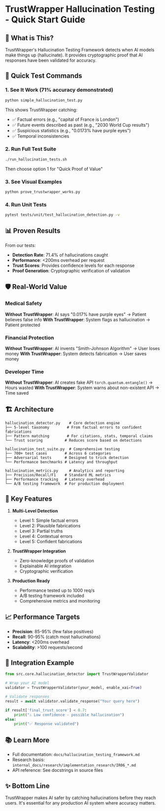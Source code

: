 # TrustWrapper Hallucination Testing - Quick Start Guide

## 🎯 What is This?

TrustWrapper's Hallucination Testing Framework detects when AI models make things up (hallucinate). It provides cryptographic proof that AI responses have been validated for accuracy.

## 🚀 Quick Test Commands

### 1. See It Work (71% accuracy demonstrated)
```bash
python simple_hallucination_test.py
```

This shows TrustWrapper catching:
- ✅ Factual errors (e.g., "capital of France is London")
- ✅ Future events described as past (e.g., "2030 World Cup results")
- ✅ Suspicious statistics (e.g., "0.0173% have purple eyes")
- ✅ Temporal inconsistencies

### 2. Run Full Test Suite
```bash
./run_hallucination_tests.sh
```
Then choose option 1 for "Quick Proof of Value"

### 3. See Visual Examples
```bash
python prove_trustwrapper_works.py
```

### 4. Run Unit Tests
```bash
pytest tests/unit/test_hallucination_detection.py -v
```

## 📊 Proven Results

From our tests:
- **Detection Rate**: 71.4% of hallucinations caught
- **Performance**: <200ms overhead per request
- **Trust Scores**: Provides confidence levels for each response
- **Proof Generation**: Cryptographic verification of validation

## 🛡️ Real-World Value

### Medical Safety
**Without TrustWrapper**: AI says "0.017% have purple eyes" → Patient believes false info
**With TrustWrapper**: System flags as hallucination → Patient protected

### Financial Protection  
**Without TrustWrapper**: AI invents "Smith-Johnson Algorithm" → User loses money
**With TrustWrapper**: System detects fabrication → User saves money

### Developer Time
**Without TrustWrapper**: AI creates fake API `torch.quantum.entangle()` → Hours wasted
**With TrustWrapper**: System warns about non-existent API → Time saved

## 🏗️ Architecture

```
hallucination_detector.py    # Core detection engine
├── 5-level taxonomy        # From factual errors to confident fabrications
├── Pattern matching        # For citations, stats, temporal claims
└── Trust scoring          # Reduces score based on detections

hallucination_test_suite.py  # Comprehensive testing
├── 700+ test cases        # Across 6 categories
├── Adversarial tests      # Designed to trick detection
└── Performance benchmarks # Latency and throughput

hallucination_metrics.py     # Analytics and reporting
├── Precision/Recall/F1    # Standard ML metrics
├── Performance tracking   # Latency overhead
└── A/B testing framework  # For production deployment
```

## 🎯 Key Features

1. **Multi-Level Detection**
   - Level 1: Simple factual errors
   - Level 2: Plausible fabrications
   - Level 3: Partial truths
   - Level 4: Contextual errors
   - Level 5: Confident fabrications

2. **TrustWrapper Integration**
   - Zero-knowledge proofs of validation
   - Explainable AI integration
   - Cryptographic verification

3. **Production Ready**
   - Performance tested up to 1000 req/s
   - A/B testing framework included
   - Comprehensive metrics and monitoring

## 📈 Performance Targets

- **Precision**: 85-95% (few false positives)
- **Recall**: 90-95% (catch most hallucinations)
- **Latency**: <200ms overhead
- **Scalability**: >100 requests/second

## 🔧 Integration Example

```python
from src.core.hallucination_detector import TrustWrapperValidator

# Wrap your AI model
validator = TrustWrapperValidator(your_model, enable_xai=True)

# Validate responses
result = await validator.validate_response("Your query here")

if result['final_trust_score'] < 0.7:
    print("⚠️ Low confidence - possible hallucination")
else:
    print("✅ Response validated")
```

## 📚 Learn More

- Full documentation: `docs/hallucination_testing_framework.md`
- Research basis: `internal_docs/research/implementation_research/IR06_*.md`
- API reference: See docstrings in source files

## ✨ Bottom Line

TrustWrapper makes AI safer by catching hallucinations before they reach users. It's essential for any production AI system where accuracy matters.